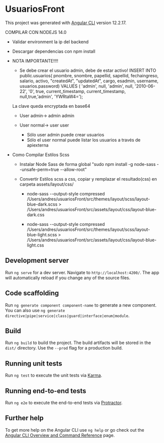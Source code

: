 # UsuariosFront

This project was generated with [Angular CLI](https://github.com/angular/angular-cli) version 12.2.17.


COMPILAR CON NODEJS 14.0

* Validar environment la ip del backend

* Descargar dependencias con npm install

* NOTA IMPORTANTE!!!!
  * Se debe crear el usuario admin, debe de estar activo!
    INSERT INTO public.usuarios(
    pnombre, snombre, papellid, sapellid, fechaingreso, salario, activo, "createdAt", "updatedAt", cargo, esadmin, username, usuarios.password)
    VALUES ( 'admin', null, 'admin', null, '2010-06-22', '0', true, current_timestamp, current_timestamp, null,true,'admin', 'YWRtaW4=');
  

  La clave queda encryptada en base64

  * User admin->    admin admin
  * User normal->   user  user
  

    * Sólo user admin puede crear usuarios
    * Sólo el user normal puede listar los usuarios a través de apiexterna


* Como Compilar Estilos Scss

  * Instalar Node Sass de forma global "sudo npm install -g node-sass --unsafe-perm=true --allow-root"
  
  * Convertir Estilos scss a css,  copiar y remplazar el resultado(css) en carpeta    assets/layout/css/

    * node-sass --output-style compressed /Users/andres/usuariosFront/src/themes/layout/scss/layout-blue-dark.scss  > /Users/andres/usuariosFront/src/assets/layout/css/layout-blue-dark.css
  
    * node-sass --output-style compressed /Users/andres/usuariosFront/src/themes/layout/scss/layout-blue-light.scss  > /Users/andres/usuariosFront/src/assets/layout/css/layout-blue-light.css
  

## Development server

Run `ng serve` for a dev server. Navigate to `http://localhost:4200/`. The app will automatically reload if you change any of the source files.

## Code scaffolding

Run `ng generate component component-name` to generate a new component. You can also use `ng generate directive|pipe|service|class|guard|interface|enum|module`.

## Build

Run `ng build` to build the project. The build artifacts will be stored in the `dist/` directory. Use the `--prod` flag for a production build.

## Running unit tests

Run `ng test` to execute the unit tests via [Karma](https://karma-runner.github.io).

## Running end-to-end tests

Run `ng e2e` to execute the end-to-end tests via [Protractor](http://www.protractortest.org/).

## Further help

To get more help on the Angular CLI use `ng help` or go check out the [Angular CLI Overview and Command Reference](https://angular.io/cli) page.
